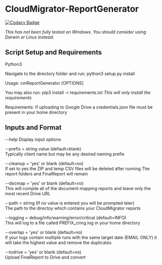 # CloudMigrator-ReportGenerator
[![Codacy Badge](https://api.codacy.com/project/badge/Grade/db27982d6e9e4c1b9b2e565fb3ac2ba2)](https://www.codacy.com/manual/cloudkevin/CloudMigrator-ReportGenerator?utm_source=github.com&amp;utm_medium=referral&amp;utm_content=cloudkevin/CloudMigrator-ReportGenerator&amp;utm_campaign=Badge_Grade)

*This has not been fully tested on Windows. You should consider using Darwin or Linux instead.*
## Script Setup and Requirements

Python3

Navigate to the directory folder and run: python3 setup.py install

Usage: cmReportGenerator [OPTIONS]

You may also run: pip3 install -r requirements.txt
*This will only install the requirements*

Requirements: If uploading to Google Drive a credentials.json file must be present in your home directory

## Inputs and Format
--help
Display input options

--prefix = string value (default=blank)  
Typically client name but may be any desired naming prefix

--cleanup = 'yes' or blank (default=no)  
If set to yes the ZIP and temp CSV files will be deleted after running
The report folders and FinalReport will remain

--docmap = 'yes' or blank (default=no)  
This will compile all of the document mapping reports and leave only the most recent Drive URL

--path = string (If no value is entered you will be prompted later)  
The path to the directoy which contains your CloudMigrator reports

--logging = debug/info/warning/error/critical (default=INFO)  
This will log to a file called PREFIX_cmrg.log in your home directory

--overlap = 'yes' or blank (default=no)  
If your logs contain multiple runs with the same target date (EMAIL ONLY) it will take the highest value and remove the duplicates

--todrive = 'yes' or blank (default=no)  
Upload FinalReport to Drive and convert
